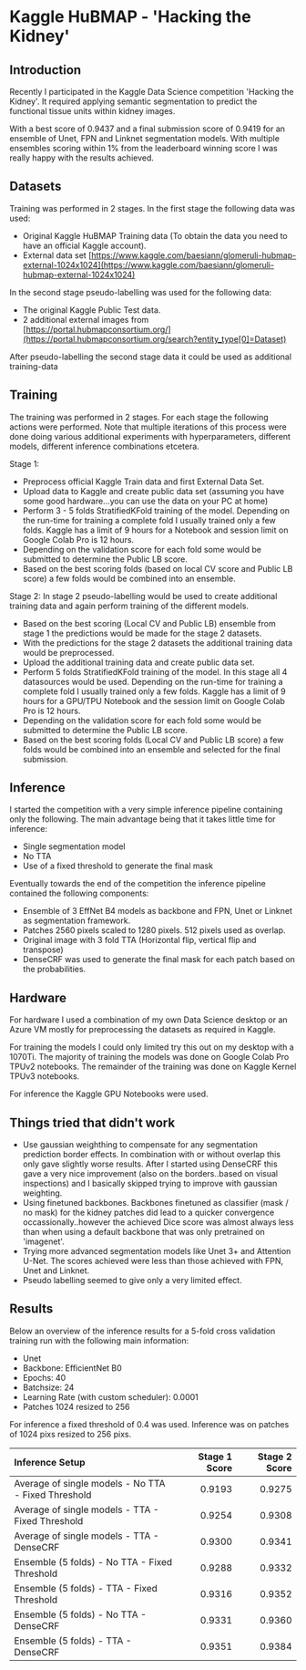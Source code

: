 # Kaggle HuBMAP - 'Hacking the Kidney'

## Introduction

Recently I participated in the Kaggle Data Science competition 'Hacking the Kidney'. It required applying semantic segmentation to predict the functional tissue units within kidney images.

With a best score of 0.9437 and a final submission score of 0.9419 for an ensemble of Unet, FPN and Linknet segmentation models. With multiple ensembles scoring within 1% from the leaderboard winning score I was really happy with the results achieved.

## Datasets

Training was performed in 2 stages. In the first stage the following data was used:
- Original Kaggle HuBMAP Training data (To obtain the data you need to have an official Kaggle account).
- External data set [https://www.kaggle.com/baesiann/glomeruli-hubmap-external-1024x1024](https://www.kaggle.com/baesiann/glomeruli-hubmap-external-1024x1024)

In the second stage pseudo-labelling was used for the following data:
- The original Kaggle Public Test data.
- 2 additional external images from [https://portal.hubmapconsortium.org/](https://portal.hubmapconsortium.org/search?entity_type[0]=Dataset)

After pseudo-labelling the second stage data it could be used as additional training-data

## Training

The training was performed in 2 stages. For each stage the following actions were performed. Note that multiple iterations of this process were done doing various additional experiments with hyperparameters, different models, different inference combinations etcetera.

Stage 1:
- Preprocess official Kaggle Train data and first External Data Set.
- Upload data to Kaggle and create public data set (assuming you have some good hardware...you can use the data on your PC at home)
- Perform 3 - 5 folds StratifiedKFold training of the model. Depending on the run-time for training a complete fold I usually trained only a few folds. Kaggle has a limit of 9 hours for a Notebook and session limit on Google Colab Pro is 12 hours.
- Depending on the validation score for each fold some would be submitted to determine the Public LB score.
- Based on the best scoring folds (based on local CV score and Public LB score) a few folds would be combined into an ensemble. 

Stage 2:
In stage 2 pseudo-labelling would be used to create additional training data and again perform training of the different models.
- Based on the best scoring (Local CV and Public LB) ensemble from stage 1 the predictions would be made for the stage 2 datasets.
- With the predictions for the stage 2 datasets the additional training data would be preprocessed.
- Upload the additional training data and create public data set.
- Perform 5 folds StratifiedKFold training of the model. In this stage all 4 datasources would be used. Depending on the run-time for training a complete fold I usually trained only a few folds. Kaggle has a limit of 9 hours for a GPU/TPU Notebook and the session limit on Google Colab Pro is 12 hours.
- Depending on the validation score for each fold some would be submitted to determine the Public LB score.
- Based on the best scoring folds (Local CV and Public LB score) a few folds would be combined into an ensemble and selected for the final submission. 

## Inference

I started the competition with a very simple inference pipeline containing only the following. The main advantage being that it takes little time for inference:
- Single segmentation model
- No TTA
- Use of a fixed threshold to generate the final mask

Eventually towards the end of the competition the inference pipeline contained the following components:
- Ensemble of 3 EffNet B4 models as backbone and FPN, Unet or Linknet as segmentation framework.
- Patches 2560 pixels scaled to 1280 pixels. 512 pixels used as overlap.
- Original image with 3 fold TTA (Horizontal flip, vertical flip and transpose)
- DenseCRF was used to generate the final mask for each patch based on the probabilities.

## Hardware

For hardware I used a combination of my own Data Science desktop or an Azure VM mostly for preprocessing the datasets as required in Kaggle.

For training the models I could only limited try this out on my desktop with a 1070Ti. The majority of training the models was done on Google Colab Pro TPUv2 notebooks. The remainder of the training was done on Kaggle Kernel TPUv3 notebooks.

For inference the Kaggle GPU Notebooks were used.

## Things tried that didn't work

- Use gaussian weighthing to compensate for any segmentation prediction border effects. In combination with or without overlap this only gave slightly worse results. After I started using DenseCRF this gave a very nice improvement (also on the borders..based on visual inspections) and I basically skipped trying to improve with gaussian weighting.
- Using finetuned backbones. Backbones finetuned as classifier (mask / no mask) for the kidney patches did lead to a quicker convergence occassionally..however the achieved Dice score was almost always less than when using a default backbone that was only pretrained on 'imagenet'.
- Trying more advanced segmentation models like Unet 3+ and Attention U-Net. The scores achieved were less than those achieved with FPN, Unet and Linknet.
- Pseudo labelling seemed to give only a very limited effect.

## Results

Below an overview of the inference results for a 5-fold cross validation training run with the following main information:
- Unet
- Backbone: EfficientNet B0
- Epochs: 40
- Batchsize: 24
- Learning Rate (with custom scheduler): 0.0001
- Patches 1024 resized to 256

For inference a fixed threshold of 0.4 was used. Inference was on patches of 1024 pixs resized to 256 pixs.

| Inference Setup | Stage 1 Score | Stage 2 Score |
|:---------------|----------------:|----------------:|
| Average of single models - No TTA - Fixed Threshold | 0.9193 | 0.9275 |
| Average of single models - TTA - Fixed Threshold | 0.9254 | 0.9308 |
| Average of single models - TTA - DenseCRF | 0.9300 | 0.9341 |
| Ensemble (5 folds) - No TTA - Fixed Threshold | 0.9288 | 0.9332 |
| Ensemble (5 folds) - TTA - Fixed Threshold | 0.9316 | 0.9352 |
| Ensemble (5 folds) - No TTA - DenseCRF | 0.9331 | 0.9360 |
| Ensemble (5 folds) - TTA - DenseCRF | 0.9351 | 0.9384 |